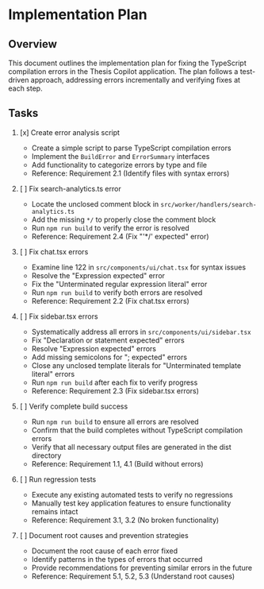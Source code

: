 # Implementation Plan

## Overview

This document outlines the implementation plan for fixing the TypeScript compilation errors in the Thesis Copilot application. The plan follows a test-driven approach, addressing errors incrementally and verifying fixes at each step.

## Tasks

1. [x] Create error analysis script
   - Create a simple script to parse TypeScript compilation errors
   - Implement the `BuildError` and `ErrorSummary` interfaces
   - Add functionality to categorize errors by type and file
   - Reference: Requirement 2.1 (Identify files with syntax errors)

2. [ ] Fix search-analytics.ts error
   - Locate the unclosed comment block in `src/worker/handlers/search-analytics.ts`
   - Add the missing `*/` to properly close the comment block
   - Run `npm run build` to verify the error is resolved
   - Reference: Requirement 2.4 (Fix "'*/' expected" error)

3. [ ] Fix chat.tsx errors
   - Examine line 122 in `src/components/ui/chat.tsx` for syntax issues
   - Resolve the "Expression expected" error
   - Fix the "Unterminated regular expression literal" error
   - Run `npm run build` to verify both errors are resolved
   - Reference: Requirement 2.2 (Fix chat.tsx errors)

4. [ ] Fix sidebar.tsx errors
   - Systematically address all errors in `src/components/ui/sidebar.tsx`
   - Fix "Declaration or statement expected" errors
   - Resolve "Expression expected" errors
   - Add missing semicolons for "; expected" errors
   - Close any unclosed template literals for "Unterminated template literal" errors
   - Run `npm run build` after each fix to verify progress
   - Reference: Requirement 2.3 (Fix sidebar.tsx errors)

5. [ ] Verify complete build success
   - Run `npm run build` to ensure all errors are resolved
   - Confirm that the build completes without TypeScript compilation errors
   - Verify that all necessary output files are generated in the dist directory
   - Reference: Requirement 1.1, 4.1 (Build without errors)

6. [ ] Run regression tests
   - Execute any existing automated tests to verify no regressions
   - Manually test key application features to ensure functionality remains intact
   - Reference: Requirement 3.1, 3.2 (No broken functionality)

7. [ ] Document root causes and prevention strategies
   - Document the root cause of each error fixed
   - Identify patterns in the types of errors that occurred
   - Provide recommendations for preventing similar errors in the future
   - Reference: Requirement 5.1, 5.2, 5.3 (Understand root causes)